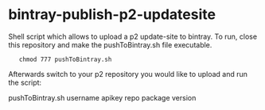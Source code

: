 bintray-publish-p2-updatesite
=============================

Shell script which allows to upload a p2 update-site to bintray. To run, close this repository and make the pushToBintray.sh file executable.
```
   chmod 777 pushToBintray.sh
```  
Afterwards switch to your p2 repository you would like to upload and run the script:

  pushToBintray.sh username apikey repo package version
